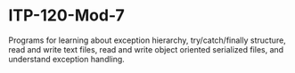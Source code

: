 # ITP-120-Mod-7
Programs for learning about exception hierarchy, try/catch/finally structure, read and write text files, read and write object oriented serialized files, and understand exception handling.

